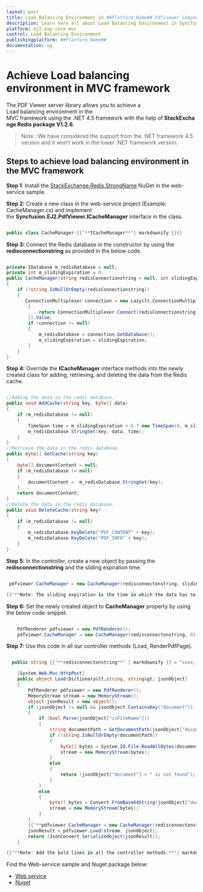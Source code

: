 ```yaml
---
layout: post
title: Load Balancing Environment in ##Platform_Name## Pdfviewer Component
description: Learn here all about Load Balancing Environment in Syncfusion ##Platform_Name## Pdfviewer component of Syncfusion Essential JS 2 and more.
platform: ej2-asp-core-mvc
control: Load Balancing Environment
publishingplatform: ##Platform_Name##
documentation: ug
---
```



# Achieve Load balancing environment in MVC framework

The PDF Viewer server library allows you to achieve a Load balancing environment in the MVC framework using the .NET 4.5 framework with the help of **StackExchange Redis package V1.2.6**.

>Note : We have considered the support from the .NET framework 4.5 version and it won’t work in the lower .NET framework version.

## Steps to achieve load balancing environment in the MVC framework

**Step 1**: Install the [StackExchange.Redis.StrongName](https://www.nuget.org/packages/StackExchange.Redis.StrongName) NuGet in the web-service sample.

**Step 2:** Create a new class in the web-service project (Example: CacheManager.cs) and implement the **Syncfusion.EJ2.PdfViewer.ICacheManager** interface in the class.

```cs

public class CacheManager:{{'**ICacheManager**'| markdownify }}{}

```

**Step 3:** Connect the Redis database in the constructor by using the **redisconnectionstring** as provided in the below code.

```cs

private IDatabase m_redisDatabase = null;
private int m_slidingExpiration = 0;
public CacheManager(string redisConnectionstring = null, int slidingExpiration = 0)
{
    if (!string.IsNullOrEmpty(redisConnectionstring))
    {
       ConnectionMultiplexer connection = new Lazy&lt;ConnectionMultiplexer&gt;(() =>
        {
            return ConnectionMultiplexer.Connect(redisConnectionstring);
        }).Value;
        if (connection != null)
        {
            m_redisDatabase = connection.GetDatabase();
            m_slidingExpiration = slidingExpiration;
        }
    }
}

```

**Step 4:** Override the **ICacheManager** interface methods into the newly created class for adding, retrieving, and deleting the data from the Redis cache.

```cs

//Adding the data in the redis database.
public void AddCache(string key, byte[] data)
{
    if (m_redisDatabase != null)
    {
        TimeSpan time = m_slidingExpiration > 0 ? new TimeSpan(0, m_slidingExpiration, 0) : new TimeSpan(24, 0, 0); // Provided the sliding expiration time
        m_redisDatabase.StringSet(key, data, time);
    }
}
//Retrieve the data in the redis database.
public byte[] GetCache(string key)
{
    byte[] documentContent = null;
    if (m_redisDatabase != null)
    {
        documentContent =  m_redisDatabase.StringGet(key);
    }
    return documentContent;
}
//Delete the data in the redis database.
public void DeleteCache(string key)
{
    if (m_redisDatabase != null)
    {
        m_redisDatabase.KeyDelete("PDF_CONTENT" + key);
        m_redisDatabase.KeyDelete("PDF_INFO" + key);
    }
}

```

**Step 5:** In the controller, create a new object by passing the **redisconnectionstring** and the sliding expiration time.

```cs

 pdfviewer.CacheManager = new CacheManager(redisconnectonstring, slidingexpiration);

{{'**Note: The sliding expiration is the time in which the data has to be stored in the cache for a specific minutes. If 0 then it will store for 24 hours.**'| markdownify }}

```

**Step 6:** Set the newly created object to **CacheManager** property by using the below code-snippet.

```cs

    PdfRenderer pdfviewer = new PdfRenderer();
    pdfviewer.CacheManager = new CacheManager(redisconnectonstring, 0);

```

**Step 7:** Use this code in all our controller methods (Load, RenderPdfPage).

```cs

  public string {{'**redisconnectonstring**' | markdownify }} = "xxxx, {{'**ssl=True,abortConnect=False,syncTimeout=100000**'| markdownify }}";

    [System.Web.Mvc.HttpPost]
    public object Load(Dictionary&lt;string, string&gt; jsonObject)
    {
        PdfRenderer pdfviewer = new PdfRenderer();
        MemoryStream stream = new MemoryStream();
        object jsonResult = new object();
        if (jsonObject != null && jsonObject.ContainsKey("document"))
        {
            if (bool.Parse(jsonObject["isFileName"]))
            {
                string documentPath = GetDocumentPath(jsonObject["document"]);
                if (!string.IsNullOrEmpty(documentPath))
                {
                    byte[] bytes = System.IO.File.ReadAllBytes(documentPath);
                    stream = new MemoryStream(bytes);
                }
                else
                {
                    return (jsonObject["document"] + " is not found");
                }
            }
            else
            {
                byte[] bytes = Convert.FromBase64String(jsonObject["document"]);
                stream = new MemoryStream(bytes);
            }
        }
        {{'**pdfviewer.CacheManager = new CacheManager(redisconnectonstring, 0);**'| markdownify }}
        jsonResult = pdfviewer.Load(stream, jsonObject);
        return (JsonConvert.SerializeObject(jsonResult));
    }

{{'**Note: Add the bold lines in all the controller methods.**'| markdownify }}

```

Find the Web-service sample and Nuget package below:
* [Web service](https://www.syncfusion.com/downloads/support/directtrac/general/ze/PdfViewer_WebAPI_Service_(3)1568224382.zip)
* [Nuget](https://www.syncfusion.com/downloads/support/directtrac/general/ze/Syncfusion.EJ2.PdfViewer.AspNet.Mvc5.19.1.0.59-1399631455.zip)